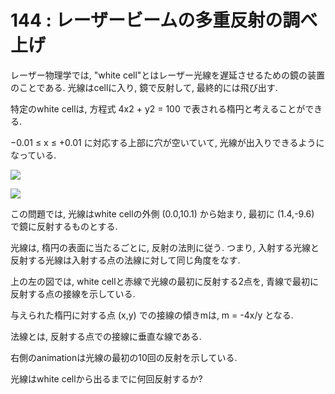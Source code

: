 # 144 : レーザービームの多重反射の調べ上げ

レーザー物理学では, "white cell"とはレーザー光線を遅延させるための鏡の装置のことである. 光線はcellに入り, 鏡で反射して, 最終的には飛び出す.

特定のwhite cellは, 方程式 4x2 + y2 = 100 で表される楕円と考えることができる.

−0.01 ≤ x ≤ +0.01 に対応する上部に穴が空いていて, 光線が出入りできるようになっている.

![](https://projecteuler.net/project/images/p144_1.png)

![](https://projecteuler.net/project/images/p144_2.gif)

この問題では, 光線はwhite cellの外側 \(0.0,10.1\) から始まり, 最初に \(1.4,-9.6\) で鏡に反射するものとする.

光線は, 楕円の表面に当たるごとに, 反射の法則に従う. つまり, 入射する光線と反射する光線は入射する点の法線に対して同じ角度をなす.

上の左の図では, white cellと赤線で光線の最初に反射する2点を, 青線で最初に反射する点の接線を示している.

与えられた楕円に対する点 \(x,y\) での接線の傾きmは, m = -4x/y となる.

法線とは, 反射する点での接線に垂直な線である.

右側のanimationは光線の最初の10回の反射を示している.

光線はwhite cellから出るまでに何回反射するか?

